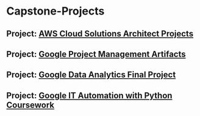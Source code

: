 # Capstone-Projects

## Project: [AWS Cloud Solutions Architect Projects](https://github.com/Mregojos/AWS-Cloud-Solutions-Architect)

## Project: [Google Project Management Artifacts](https://github.com/Mregojos/Project-Management-Artifacts)

## Project: [Google Data Analytics Final Project](https://github.com/Mregojos/Data-Analytics-Final-Project)

## Project: [Google IT Automation with Python Coursework](https://github.com/Mregojos/IT-Automation-with-Python)
 
